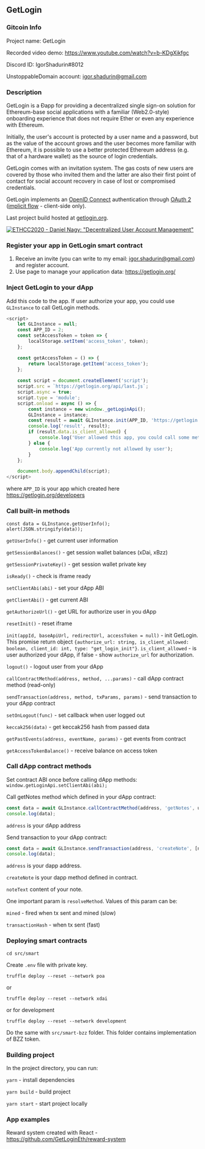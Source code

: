 ## GetLogin

### Gitcoin Info

Project name: GetLogin

Recorded video demo: https://www.youtube.com/watch?v=b-KDgXikfgc

Discord ID: IgorShadurin#8012

UnstoppableDomain account: igor.shadurin@gmail.com



### Description

GetLogin is a Đapp for providing a decentralized single sign-on solution for Ethereum-base social applications with a familiar (Web2.0-style) onboarding experience that does not require Ether or even any experience with Ethereum.

Initially, the user's account is protected by a user name and a password, but as the value of the account grows and the user becomes more familiar with Ethereum, it is possible to use a better protected Ethereum address (e.g. that of a hardware wallet) as the source of login credentials.

GetLogin comes with an invitation system. The gas costs of new users are covered by those who invited them and the latter are also their first point of contact for social account recovery in case of lost or compromised credentials.

GetLogin implements an [OpenID Connect](https://openid.net/) authentication through [OAuth 2](https://en.wikipedia.org/wiki/OAuth#OAuth_2.0) ([implicit flow](https://openid.net/specs/openid-connect-core-1_0.html#ImplicitFlowAuth) - client-side only).

Last project build hosted at [getlogin.org](https://getlogin.org).

[![ETHCC2020 - Daniel Nagy: "Decentralized User Account Management"](http://i3.ytimg.com/vi/vX3F4QyQRw8/maxresdefault.jpg)](https://www.youtube.com/watch?v=vX3F4QyQRw8)

### Register your app in GetLogin smart contract

1) Receive an invite (you can write to my email: igor.shadurin@gmail.com) and register account.
2) Use page to manage your application data: https://getlogin.org/

### Inject GetLogin to your dApp

Add this code to the app. If user authorize your app, you could use `GLInstance` to call GetLogin methods.

```javascript
<script>
    let GLInstance = null;
    const APP_ID = 2;
    const setAccessToken = token => {
        localStorage.setItem('access_token', token);
    };

    const getAccessToken = () => {
        return localStorage.getItem('access_token');
    };
    
    const script = document.createElement('script');
    script.src = `https://getlogin.org/api/last.js`;
    script.async = true;
    script.type = 'module';
    script.onload = async () => {
        const instance = new window._getLoginApi();
        GLInstance = instance;
        const result = await GLInstance.init(APP_ID, 'https://getlogin.org/', window.location.origin, getAccessToken());
        console.log('result', result);
        if (result.data.is_client_allowed) {
            console.log('User allowed this app, you could call some methods');
        } else {
            console.log('App currently not allowed by user');
        }
    };

    document.body.appendChild(script);
</script>
``` 
where `APP_ID` is your app which created here https://getlogin.org/developers

### Call built-in methods
```
const data = GLInstance.getUserInfo();
alert(JSON.stringify(data));
```

`getUserInfo()` - get current user information

`getSessionBalances()` - get session wallet balances (xDai, xBzz)

`getSessionPrivateKey()` - get session wallet private key

`isReady()` - check is iframe ready

`setClientAbi(abi)` - set your dApp ABI

`getClientAbi()` - get current ABI

`getAuthorizeUrl()` - get URL for authorize user in you dApp

`resetInit()` - reset iframe

`init(appId, baseApiUrl, redirectUrl, accessToken = null)` - init GetLogin. This promise return object `{authorize_url: string, is_client_allowed: boolean, client_id: int, type: "get_login_init"}`. `is_client_allowed` - is user authorized your dApp, if false - show `authorize_url` for authorization.

`logout()` - logout user from your dApp

`callContractMethod(address, method, ...params)` - call dApp contract method (read-only)

`sendTransaction(address, method, txParams, params)` - send transaction to your dApp contract

`setOnLogout(func)` - set callback when user logged out

`keccak256(data)` - get keccak256 hash from passed data

`getPastEvents(address, eventName, params)` - get events from contract

`getAccessTokenBalance()` - receive balance on access token
### Call dApp contract methods

Set contract ABI once before calling dApp methods: `window.getLoginApi.setClientAbi(abi);`

Call getNotes method which defined in your dApp contract: 

```javascript
const data = await GLInstance.callContractMethod(address, 'getNotes', usernameHash)
console.log(data);
```

`address` is your dApp address

Send transaction to your dApp contract: 
```javascript
const data = await GLInstance.sendTransaction(address, 'createNote', [noteText], {resolveMethod: 'mined'})
console.log(data);
```

`address` is your dapp address.

`createNote` is your dapp method defined in contract.

`noteText` content of your note.
                                                     
One important param is `resolveMethod`. Values of this param can be: 

`mined` - fired when tx sent and mined (slow)

`transactionHash` - when tx sent (fast)

### Deploying smart contracts

`cd src/smart`

Create `.env` file with private key.

`truffle deploy --reset --network poa`

or

`truffle deploy --reset --network xdai`

or for development

`truffle deploy --reset --network development`

Do the same with `src/smart-bzz` folder. This folder contains implementation of BZZ token.

### Building project

In the project directory, you can run:

`yarn` - install dependencies

`yarn build` - build project

`yarn start` - start project locally

### App examples

Reward system created with React - https://github.com/GetLoginEth/reward-system

